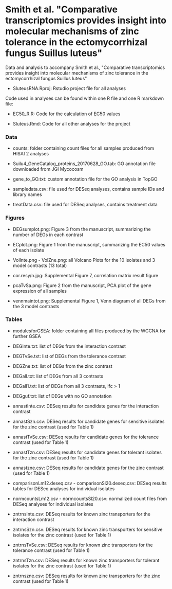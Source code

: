 # Smith et al. "Comparative transcriptomics provides insight into molecular mechanisms of zinc tolerance in the ectomycorrhizal fungus Suillus luteus"

Data and analysis to accompany Smith et al., "Comparative transcriptomics provides insight into molecular mechanisms of zinc tolerance in the ectomycorrhizal fungus Suillus luteus"

- SluteusRNA.Rproj: Rstudio project file for all analyses

Code used in analyses can be found within one R file and one R markdown file:

- EC50_R.R: Code for the calculation of EC50 values

- Sluteus.Rmd: Code for all other analyses for the project

### Data

- counts: folder containing count files for all samples produced from HISAT2 analyses

- Suilu4_GeneCatalog_proteins_20170628_GO.tab: GO annotation file downloaded from JGI Mycocosm

- gene_to_GO.txt: custom annotation file for the GO analysis in TopGO

- sampledata.csv: file used for DESeq analyses, contains sample IDs and library names

- treatData.csv: file used for DESeq analyses, contains treatment data

### Figures

- DEGsumplot.png: Figure 3 from the manuscript, summarizing the number of DEGs in each contrast

- ECplot.png: Figure 1 from the manuscript, summarizing the EC50 values of each isolate

- VolInte.png - VolZne.png: all Volcano Plots for the 10 isolates and 3 model contrasts (13 total)

- cor.resy/n.jpg: Supplemental Figure 7, correlation matrix result figure

- pcaTvSa.png: Figure 2 from the manuscript, PCA plot of the gene expression of all samples

- vennmaintot.png: Supplemental Figure 1, Venn diagram of all DEGs from the 3 model contrasts

### Tables

- modulesforGSEA: folder containing all files produced by the WGCNA for further GSEA

- DEGInte.txt: list of DEGs from the interaction contrast

- DEGTvSe.txt: list of DEGs from the tolerance contrast

- DEGZne.txt: list of DEGs from the zinc contrast

- DEGall.txt: list of DEGs from all 3 contrasts

- DEGall1.txt: list of DEGs from all 3 contrasts, lfc > 1

- DEGguf.txt: list of DEGs with no GO annotation
  
- annastInte.csv: DESeq results for candidate genes for the interaction contrast

- annastSzn.csv: DESeq results for candidate genes for sensitive isolates for the zinc contrast (used for Table 1)

- annastTvSe.csv: DESeq results for candidate genes for the tolerance contrast (used for Table 1)

- annastTzn.csv: DESeq results for candidate genes for tolerant isolates for the zinc contrast (used for Table 1)

- annastzne.csv: DESeq results for candidate genes for the zinc contrast (used for Table 1)

- comparisonLm12.deseq.csv - comparisonSl20.deseq.csv: DESeq results tables for DESeq analyses for individual isolates

- normcountsLm12.csv - normcountsSl20.csv: normalized count files from DESeq analyses for individual isolates

- zntrnsInte.csv: DESeq results for known zinc transporters for the interaction contrast

- zntrnsSzn.csv: DESeq results for known zinc transporters for sensitive isolates for the zinc contrast (used for Table 1)

- zntrnsTvSe.csv: DESeq results for known zinc transporters for the tolerance contrast (used for Table 1)

- zntrnsTzn.csv: DESeq results for known zinc transporters for tolerant isolates for the zinc contrast (used for Table 1)

- zntrnszne.csv: DESeq results for known zinc transporters for the zinc contrast (used for Table 1)
